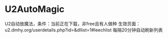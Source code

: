 # U2AutoMagic
U2自动放魔法，条件：当前正在下载，非free且有人做种
生效页面：u2.dmhy.org/userdetails.php?id=<id>&dllist=1#leechlist
每隔20分钟自动刷新列表
